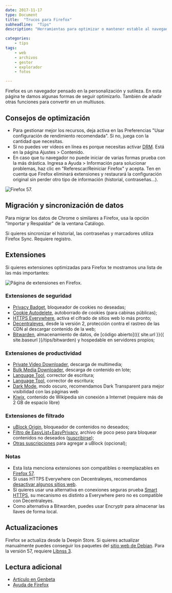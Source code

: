 ```yaml
---
date: 2017-11-17
type: Document
title:  "Trucos para Firefox"
subheadline:  "Tips"
description: "Herramientas para optimizar o mantener estable al navegador"

categories:
    - tips
tags:
    - web
    - archivos
    - gestor
    - explorador
    - fotos

---
```

Firefox es un navegador pensado en la personalización y sutileza. En esta página te damos algunas formas de seguir optimizarlo. También de añadir otras funciones para convertir en un multiusos.

## Consejos de optimización
* Para gestionar mejor los recursos, deja activa en las Preferencias "Usar configuración de rendimiento recomendada". Si no, juega con la cantidad que necesitas.
* Si no puedes ver vídeos en línea es porque necesitas activar [DRM](https://support.mozilla.org/es/kb/ver-contenido-drm-en-firefox). Está en la página Ajustes > Contenido.
* En caso que tu navegador no puede iniciar de varias formas prueba con la más drástica. Ingresa a Ayuda > Información para solucionar problemas, haz clic en "Referescar/Reiniciar Firefox" y acepta. Ten en cuenta que Firefox eliminará extensiones y restaurará la configuración original sin perder otro tipo de información (historial, contraseñas...).

<div class="row">
    <div class="medium-12 columns t30">
    <img src="{{ site.urlimg }}firefox57.png" alt="Firefox 57.">
    </div><!-- /.medium-4.columns -->
</div>

## Migración y sincronización de datos
Para migrar los datos de Chrome o similares a Firefox, usa la opción "Importar y Respaldar" de la ventana Catálogo.

Si quieres sincronizar el historial, las contraseñas y marcadores utiliza Firefox Sync. Requiere registro.

## Extensiones

Si quieres extensiones optimizadas para Firefox te mostramos una lista de las más importantes:

<div class="row">
    <div class="medium-12 columns t30">
    <img src="{{ site.urlimg }}firefoxaddons.png" alt="Página de extensiones en Firefox.">
    </div><!-- /.medium-4.columns -->
</div>

### Extensiones de seguridad
  - [Privacy Badget](https://addons.mozilla.org/es/firefox/addon/privacy-badger17/), bloqueador de cookies no deseadas;
  - [Cookie Autodelete](https://addons.mozilla.org/es/firefox/addon/cookie-autodelete/), autoborrado de cookies (para cabinas públicas);
  - [HTTPS Everywhere](https://www.eff.org/https-everywhere), activa el cifrado de sitios web lo más pronto;
  - [Decentraleyes](https://addons.mozilla.org/en-US/firefox/addon/decentraleyes/), desde la versión 2, protección contra el rastreo de las CDN al descargar contenido de la web;
  - [Bitwarden](https://addons.mozilla.org/es/firefox/addon/bitwarden-password-manager/), almacenamiento de datos, de [código abierto]({{ site.url }}{{ site.baseurl }}/tips/bitwarden) y hospedable en servidores propios;

### Extensiones de productividad
  - [Private Video Downloader](https://addons.mozilla.org/es/firefox/addon/private-video-downloader/), descarga de multimedia;
  - [Bulk Media Downloader](https://addons.mozilla.org/es/firefox/addon/bulk-media-downloader/), descarga de contenido en lote;
  - [Language Tool](https://addons.mozilla.org/es/firefox/addon/languagetool/), corrector de escritura;
  - [Language Tool](https://addons.mozilla.org/es/firefox/addon/languagetool/), corrector de escritura;
  - [Dark Mode](https://addons.mozilla.org/es/firefox/addon/dark-mode-webextension/?src=userprofile), modo oscuro, recomendamos Dark Transparent para mejor visibilidad con las páginas web
  - [Kiwix](https://addons.mozilla.org/es/firefox/addon/kiwix-offline/?src=search), contenido de Wikipedia sin conexión a Internet (requiere más de 2 GB de espacio libre)

### Extensiones de filtrado
  - [uBlock Origin](https://addons.mozilla.org/es/firefox/addon/ublock-origin/), bloqueador de contenidos no deseados;
  - [Filtro de EasyList+EasyPrivacy](https://easylist.to/), archivo de poco peso para bloquear contenidos no deseados (<a href="abp:subscribe?location=https%3A//easylist-downloads.adblockplus.org/easyprivacy%2Beasylist.txt&title=EasyPrivacy%2BEasyList">suscribirse</a>);
  - [Otras suscripciones](https://adblockplus.org/subscriptions) para agregar a uBlock (opcional);

### Notas
  * Esta lista menciona extensiones son compatibles o reemplazables en [Firefox 57](https://docs.google.com/spreadsheets/d/1TFcEXMcKrwoIAECIVyBU0GPoSmRqZ7A0VBvqeKYVSww/edit#gid=0).
  * Si usas HTTPS Everywhere con Decentraleyes, recomendamos [desactivar algunos sitios web](https://decentraleyes.org/configure-https-everywhere/).
  * Si quieres usar una alternativa en conexiones seguras prueba [Smart HTTPS](https://addons.mozilla.org/es/firefox/addon/smart-https-revived/), su mecanismo es distinto a Everywhere pero no es compatible con Decentraleyes.
  * Como alternativa a Bitwarden, puedes usar Encryptr para almacenar las llaves de forma local.

## Actualizaciones
Firefox se actualiza desde la Deepin Store. Si quieres actualizar manualmente puedes conseguir los paquetes del [sitio web de Debian](https://packages.debian.org/sid/firefox-l10n-es-es). Para la versión 57, requiere [Libnss 3](https://packages.debian.org/sid/amd64/libnss3/download).

## Lectura adicional
* [Artículo en Genbeta](https://www.genbeta.com/paso-a-paso/como-pasar-de-google-chrome-a-firefox-quantum-sin-morir-en-el-intento)
* [Ayuda de Firefox](https://support.mozilla.org/es/kb/ajustes-de-rendimiento-de-firefox)




